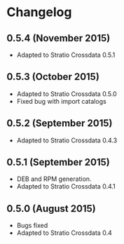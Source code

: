 # Changelog

## 0.5.4 (November 2015)

* Adapted to Stratio Crossdata 0.5.1

## 0.5.3 (October 2015)

* Adapted to Stratio Crossdata 0.5.0
* Fixed bug with import catalogs

## 0.5.2 (September 2015)

* Adapted to Stratio Crossdata 0.4.3

## 0.5.1 (September 2015)

* DEB and RPM generation.
* Adapted to Stratio Crossdata 0.4.1


## 0.5.0 (August 2015)

* Bugs fixed
* Adapted to Stratio Crossdata 0.4


